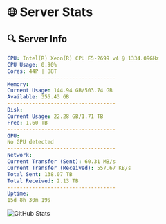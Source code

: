 # 🌐 Server Stats
## 🔍 Server Info
```yaml
CPU: Intel(R) Xeon(R) CPU E5-2699 v4 @ 1334.09GHz
CPU Usage: 0.90%
Cores: 44P | 88T
-----------------------------------
Memory:
Current Usage: 144.94 GB/503.74 GB
Available: 355.43 GB
-----------------------------------
Disk:
Current Usage: 22.28 GB/1.71 TB
Free: 1.60 TB
-----------------------------------
GPU:
No GPU detected
-----------------------------------
Network:
Current Transfer (Sent): 60.31 MB/s
Current Transfer (Received): 557.67 KB/s
Total Sent: 138.07 TB
Total Received: 2.13 TB
-----------------------------------
Uptime:
15d 8h 30m 19s
```
![GitHub Stats](https://img.shields.io/badge/Updated-2025-02-23_07:13:37-blue)